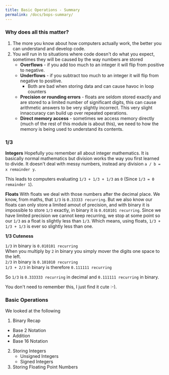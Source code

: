 ```yaml
---
title: Basic Operations - Summary
permalink: /docs/bops-summary/
---
```


### Why does all this matter?

1. The more you know about how computers actually work, the better you can understand and develop code.  
2. You *will* run in to situations where code doesn't do what you expect, sometimes they will be caused by the way numbers are stored
   * **Overflows** - if you add too much to an integer it will flip from positive to negative.
   * **Underflows** - if you subtract too much to an integer it will flip from negative to positive.
     * Both are bad when storing data and can cause havoc in loop counters
   * **Precision or rounding errors** - floats are seldom stored exactly and are stored to a limited number of significant digits, this can cause arithmetic answers to be very slightly incorrect. This very slight innaccuracy can build up over repeated operations.  
   * **Direct memory access** - sometimes we access memory directly (much of the rest of this module is about this), we need to how the memory is being used to understand its contents.

### 1/3

**Integers**
Hopefully you remember all about integer mathematics. It is basically normal mathematics but division works the way you first learned to divide. It doesn't deal with messy numbers, instead any division `a / b = x remainder y`.

This leads to computers evaluating `1/3 + 1/3 + 1/3` as `0` (Since `1/3 = 0 remainder 1`). 

**Floats**
With floats we deal with those numbers after the decimal place. We know, from maths, that `1/3` is `0.33333 recurring`. But we also know our floats can only store a limited amout of precision, and with binary it is impossible to store `1/3` exactly, in binary it is `0.010101 recurring`. Since we have limited precision we cannot keep recurring, we stop at some point so our `1/3` as a float is slightly less than `1/3`. Which means, using floats, `1/3 + 1/3 + 1/3` is ever so slightly less than one.  

**1/3 Cuteness**

`1/3` in binary is `0.010101 recurring`  
When you multiply by `2` in binary you simply mover the digits one space to the left.  
`2/3` in binary is `0.101010 recurring`  
`1/3 + 2/3` in binary is therefore `0.111111 recurring`  

So `1/3` is `0.333333 recurring` in decimal and `0.111111 recurring` in binary.  

You don't need to remember this, I just find it cute :-).



### Basic Operations  

We looked at the following

1. Binary Recap
  * Base 2 Notation
  * Addition
  * Base 16 Notation
2. Storing Integers
   * Unsigned Integers
   * Signed Integers
3. Storing Floating Point Numbers
